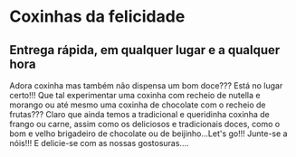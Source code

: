 # Coxinhas da felicidade
## Entrega rápida, em qualquer lugar e a qualquer hora
 
Adora coxinha mas também não dispensa um bom doce??? Está no lugar certo!!!
Que tal experimentar uma coxinha com recheio de nutella e morango ou até mesmo uma coxinha de chocolate com o recheio de frutas???
Claro que ainda temos a tradicional e queridinha coxinha de frango ou carne, assim como os deliciosos e tradicionais doces,
como o bom e velho brigadeiro de chocolate ou de beijinho...Let's go!!! Junte-se a nóis!!!
E delicie-se com as nossas gostosuras....
